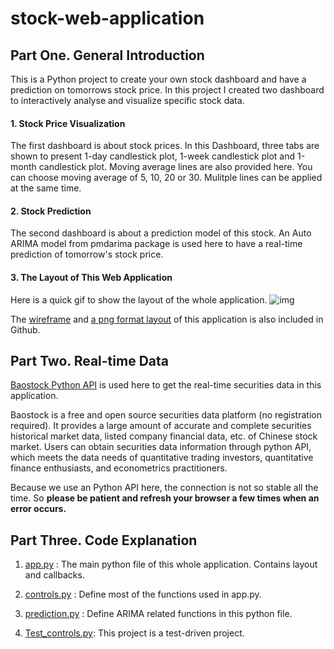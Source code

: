 # stock-web-application

## Part One.  General Introduction

This is a Python project to create your own stock dashboard and have a prediction on tomorrows stock price.
In this project I created two dashboard to interactively analyse and visualize specific stock data.
#### 1. Stock Price Visualization
The first dashboard is about stock prices. In this Dashboard, three tabs are shown to present 1-day candlestick plot, 1-week candlestick plot and 1-month candlestick plot. Moving average lines are also provided here. You can choose moving average of 5, 10, 20 or 30. Mulitple lines can be applied at the same time.

#### 2. Stock Prediction
The second dashboard is about a prediction model of this stock. An Auto ARIMA model from pmdarima package is used here to have a real-time prediction of tomorrow's stock price. 

#### 3.  The Layout of This Web Application
Here is a quick gif to show the layout of the whole application.
![img](https://github.com/cathyzjc/stock-application/blob/main/image/layout.gif)

The [wireframe](https://github.com/cathyzjc/stock-application/blob/main/Wireframe%20of%20Stock%20Application%20.pdf) and [a png format layout](https://github.com/cathyzjc/stock-application/blob/main/stock%20-%20layout.PNG) of this application is also included in Github. 
 
 
## Part Two.   Real-time Data 

[Baostock Python API](http://baostock.com/baostock/index.php/%E9%A6%96%E9%A1%B5) is used here to get the real-time securities data in this application.

Baostock is a free and open source securities data platform (no registration required). It provides a large amount of accurate and complete securities historical market data, listed company financial data, etc. of Chinese stock market. 
Users can obtain securities data information through python API, which meets the data needs of quantitative trading investors, quantitative finance enthusiasts, and econometrics practitioners.

Because we use an Python API here, the connection is not so stable all the time. So **please be patient and refresh your browser a few times when an error occurs.**

## Part Three.   Code Explanation

1. [app.py](https://github.com/cathyzjc/stock-application/blob/main/app.py) : The main python file of this whole application. Contains layout and callbacks.

2. [controls.py](https://github.com/cathyzjc/stock-application/blob/main/controls.py) : Define most of the functions used in app.py.

3. [prediction.py](https://github.com/cathyzjc/stock-application/blob/main/prediction.py) : Define ARIMA related functions in this python file.

4. [Test_controls.py](https://github.com/cathyzjc/stock-application/blob/main/Test_controls.py): This project is a test-driven project. 
